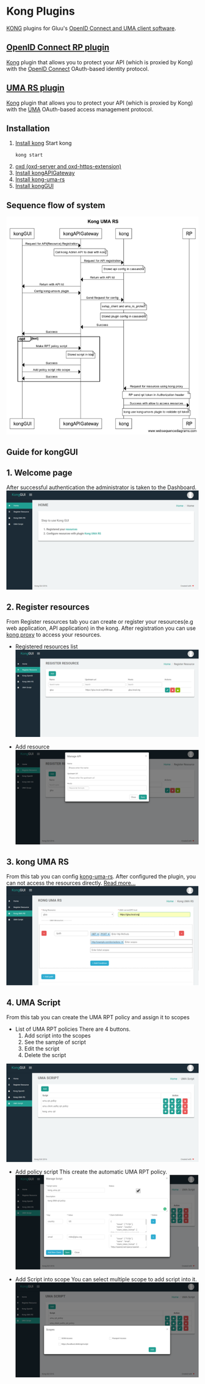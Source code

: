 # Kong Plugins

[KONG](https://getkong.org) plugins for Gluu's [OpenID Connect and UMA client software](https://gluu.org/docs/oxd). 

## [OpenID Connect RP plugin](/kong-openid-rp)

[Kong](https://getkong.org) plugin that allows you to protect your API (which is proxied by Kong) with the [OpenID Connect](https://gluu.org/docs/ce/admin-guide/openid-connect/) OAuth-based identity protocol.

## [UMA RS plugin](/kong-uma-rs)

[Kong](https://getkong.org) plugin that allows you to protect your API (which is proxied by Kong) with the [UMA](https://kantarainitiative.org/confluence/display/uma/Home) OAuth-based access management protocol.

## Installation

1. [Install kong](https://getkong.org/install)
    Start kong
    ```
    kong start
    ```
2. [oxd (oxd-server and oxd-https-extension)](https://gluu.org/docs/oxd/3.1.1/)
3. [Install kongAPIGateway]()
4. [Install kong-uma-rs](https://github.com/GluuFederation/kong-plugins/tree/master/kong-uma-rs)
5. [Install kongGUI](https://github.com/GluuFederation/kong-plugins/tree/master/kongGUI)

## Sequence flow of system
![Sequence flow](/doc/kong-uma-rs.png)

## Guide for kongGUI

## 1. Welcome page
After successful authentication the administrator is taken to the Dashboard.
![Sequence flow](/doc/home.png)

## 2. Register resources
From Register resources tab you can create or register your resources(e.g web application, API application) in the kong.
After registration you can use [kong proxy](https://getkong.org/docs/0.11.x/proxy/) to access your resources.

* Registered resources list
![Resource list](/doc/api-list.png)

* Add resource
![Add Resource](/doc/add-api.png)
     
## 3. kong UMA RS 
From this tab you can config [kong-uma-rs](https://github.com/GluuFederation/kong-plugins/tree/master/kong-uma-rs).
After configured the plugin, you can not access the resources directly. [Read more...](https://github.com/GluuFederation/kong-plugins/tree/master/kong-uma-rs#verify-that-your-api-is-protected-by-kong-uma-rs) 
![UMA-RS](/doc/uma-rs.png)

## 4. UMA Script
From this tab you can create the UMA RPT policy and assign it to scopes
* List of UMA RPT policies
There are 4 buttons. 
    1. Add script into the scopes
    2. See the sample of script
    3. Edit the script
    4. Delete the script

![UMA-RS](/doc/uma-rpt-policy-list.png)

* Add policy script
This create the automatic UMA RPT policy.
![Add-policy-script](/doc/add-policy-script.png)

* Add Script into scope
You can select multiple scope to add script into it.
![Add-policy-script](/doc/add-scope.png)
